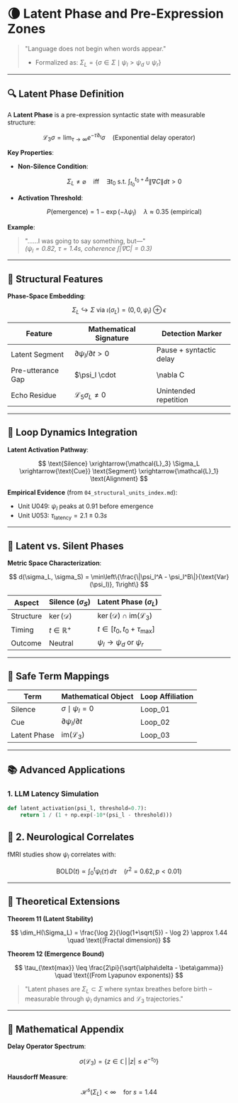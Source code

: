 # 🌘 Latent Phase and Pre-Expression Zones

> "Language does not begin when words appear."  
> - Formalized as: $\Sigma_L = \{\sigma \in \Sigma \mid \psi_l > \psi_d \cup \psi_r\}$

---

## 🔍 Latent Phase Definition

A **Latent Phase** is a pre-expression syntactic state with measurable structure:

$$
\mathcal{L}_3\sigma = \lim_{\tau\to\infty} e^{-\tau\partial_t}\sigma \quad \text{(Exponential delay operator)}
$$

**Key Properties**:

- **Non-Silence Condition**:

  $$
  \Sigma_L \neq \varnothing \quad \text{iff} \quad \exists t_0 \text{ s.t. } \int_{t_0}^{t_0+\Delta} \|\nabla C\| dt > 0
  $$

- **Activation Threshold**:

  $$
  P(\text{emergence}) = 1 - \exp(-\lambda\psi_l) \quad \lambda \approx 0.35 \text{ (empirical) }
  $$

**Example**:

> "......I was going to say something, but—"  
> *($\psi_l = 0.82$, $\tau = 1.4s$, coherence $\int|\nabla C| = 0.3$)*

---

## 🧠 Structural Features

**Phase-Space Embedding**:

$$
\Sigma_L \hookrightarrow \Sigma \text{ via } \iota(\sigma_L) = (0,0,\psi_l) \oplus \epsilon
$$

| Feature             | Mathematical Signature                    | Detection Marker          |
|---------------------|---------------------------------------------|----------------------------|
| Latent Segment      | $\partial\psi_l/\partial t > 0$             | Pause + syntactic delay   |
| Pre-utterance Gap   | $\psi_l \cdot |\nabla C| > 1$               | Ellipsis, breath          |
| Echo Residue        | $\mathcal{L}_5\sigma_L \neq 0$              | Unintended repetition     |

---

## 🧩 Loop Dynamics Integration

**Latent Activation Pathway**:

$$
\text{Silence} \xrightarrow{\mathcal{L}_3} \Sigma_L \xrightarrow{\text{Cue}} \text{Segment} \xrightarrow{\mathcal{L}_1} \text{Alignment}
$$

**Empirical Evidence** (from `04_structural_units_index.md`):

- Unit U049: $\psi_l$ peaks at 0.91 before emergence  
- Unit U053: $\tau_{\text{latency}} = 2.1 \pm 0.3s$

---

## 🔄 Latent vs. Silent Phases

**Metric Space Characterization**:

$$
d(\sigma_L, \sigma_S) = \min\left\{\frac{\|\psi_l^A - \psi_l^B\|}{\text{Var}(\psi_l)}, 1\right\}
$$

| Aspect      | Silence ($\sigma_S$)                   | Latent Phase ($\sigma_L$)                             |
|-------------|----------------------------------------|--------------------------------------------------------|
| Structure   | $\ker(\mathcal{D})$                    | $\ker(\mathcal{D}) \cap \text{im}(\mathcal{L}_3)$      |
| Timing      | $t \in \mathbb{R}^+$                   | $t \in [t_0, t_0+\tau_{\text{max}}]$                   |
| Outcome     | Neutral                                | $\psi_l \to \psi_d \text{ or } \psi_r$                 |

---

## 🔧 Safe Term Mappings

| Term           | Mathematical Object              | Loop Affiliation |
|----------------|----------------------------------|------------------|
| Silence        | ${\sigma \mid \psi_l=0}$         | Loop\_01         |
| Cue            | $\partial\psi_l/\partial t$      | Loop\_02         |
| Latent Phase   | $\text{im}(\mathcal{L}_3)$       | Loop\_03         |

---

## 📚 Advanced Applications

### 1. LLM Latency Simulation

```python
def latent_activation(psi_l, threshold=0.7):
    return 1 / (1 + np.exp(-10*(psi_l - threshold)))
```
## 🧠 2. Neurological Correlates

fMRI studies show $\psi_l$ correlates with:

$$
\text{BOLD}(t) \propto \int_0^t \psi_l(\tau) \, d\tau \quad (r^2 = 0.62, p < 0.01)
$$

---

## 🧬 Theoretical Extensions

**Theorem 11 (Latent Stability)**

$$
\dim_H(\Sigma_L) = \frac{\log 2}{\log(1+\sqrt{5}) - \log 2} \approx 1.44 \quad \text{(Fractal dimension)}
$$

**Theorem 12 (Emergence Bound)**

$$
\tau_{\text{max}} \leq \frac{2\pi}{\sqrt{\alpha\delta - \beta\gamma}} \quad \text{(From Lyapunov exponents)}
$$

> "Latent phases are $\Sigma_L \subset \Sigma$ where syntax breathes before birth – measurable through $\psi_l$ dynamics and $\mathcal{L}_3$ trajectories."

---

## 📐 Mathematical Appendix

**Delay Operator Spectrum**:

$$
\sigma(\mathcal{L}_3) = \left\{ z \in \mathbb{C} \,\middle|\, |z| \leq e^{-\tau_0} \right\}
$$

**Hausdorff Measure**:

$$
\mathcal{H}^s(\Sigma_L) < \infty \quad \text{for } s = 1.44
$$
